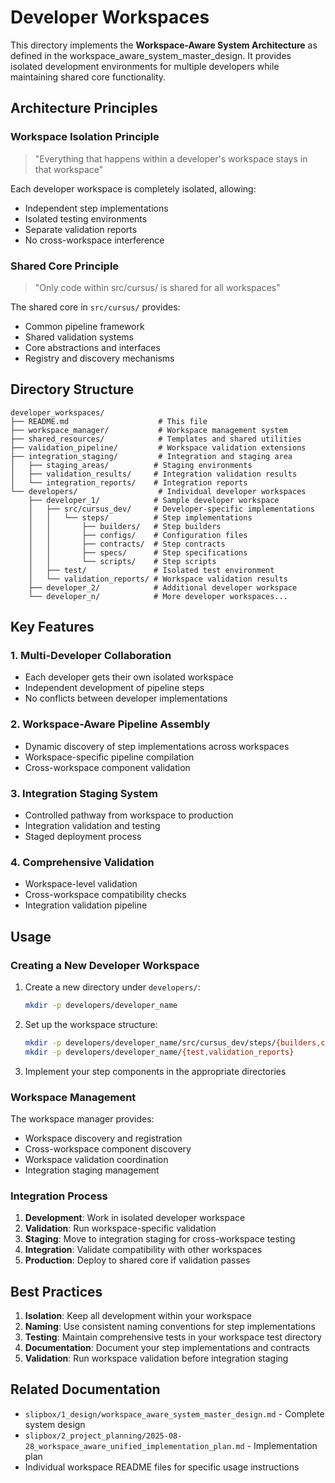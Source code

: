 # Developer Workspaces

This directory implements the **Workspace-Aware System Architecture** as defined in the workspace_aware_system_master_design. It provides isolated development environments for multiple developers while maintaining shared core functionality.

## Architecture Principles

### Workspace Isolation Principle
> "Everything that happens within a developer's workspace stays in that workspace"

Each developer workspace is completely isolated, allowing:
- Independent step implementations
- Isolated testing environments
- Separate validation reports
- No cross-workspace interference

### Shared Core Principle
> "Only code within src/cursus/ is shared for all workspaces"

The shared core in `src/cursus/` provides:
- Common pipeline framework
- Shared validation systems
- Core abstractions and interfaces
- Registry and discovery mechanisms

## Directory Structure

```
developer_workspaces/
├── README.md                    # This file
├── workspace_manager/           # Workspace management system
├── shared_resources/            # Templates and shared utilities
├── validation_pipeline/         # Workspace validation extensions
├── integration_staging/         # Integration and staging area
│   ├── staging_areas/          # Staging environments
│   ├── validation_results/     # Integration validation results
│   └── integration_reports/    # Integration reports
└── developers/                  # Individual developer workspaces
    ├── developer_1/            # Sample developer workspace
    │   ├── src/cursus_dev/     # Developer-specific implementations
    │   │   └── steps/          # Step implementations
    │   │       ├── builders/   # Step builders
    │   │       ├── configs/    # Configuration files
    │   │       ├── contracts/  # Step contracts
    │   │       ├── specs/      # Step specifications
    │   │       └── scripts/    # Step scripts
    │   ├── test/               # Isolated test environment
    │   └── validation_reports/ # Workspace validation results
    ├── developer_2/            # Additional developer workspace
    └── developer_n/            # More developer workspaces...
```

## Key Features

### 1. Multi-Developer Collaboration
- Each developer gets their own isolated workspace
- Independent development of pipeline steps
- No conflicts between developer implementations

### 2. Workspace-Aware Pipeline Assembly
- Dynamic discovery of step implementations across workspaces
- Workspace-specific pipeline compilation
- Cross-workspace component validation

### 3. Integration Staging System
- Controlled pathway from workspace to production
- Integration validation and testing
- Staged deployment process

### 4. Comprehensive Validation
- Workspace-level validation
- Cross-workspace compatibility checks
- Integration validation pipeline

## Usage

### Creating a New Developer Workspace

1. Create a new directory under `developers/`:
   ```bash
   mkdir -p developers/developer_name
   ```

2. Set up the workspace structure:
   ```bash
   mkdir -p developers/developer_name/src/cursus_dev/steps/{builders,configs,contracts,specs,scripts}
   mkdir -p developers/developer_name/{test,validation_reports}
   ```

3. Implement your step components in the appropriate directories

### Workspace Management

The workspace manager provides:
- Workspace discovery and registration
- Cross-workspace component discovery
- Workspace validation coordination
- Integration staging management

### Integration Process

1. **Development**: Work in isolated developer workspace
2. **Validation**: Run workspace-specific validation
3. **Staging**: Move to integration staging for cross-workspace testing
4. **Integration**: Validate compatibility with other workspaces
5. **Production**: Deploy to shared core if validation passes

## Best Practices

1. **Isolation**: Keep all development within your workspace
2. **Naming**: Use consistent naming conventions for step implementations
3. **Testing**: Maintain comprehensive tests in your workspace test directory
4. **Documentation**: Document your step implementations and contracts
5. **Validation**: Run workspace validation before integration staging

## Related Documentation

- `slipbox/1_design/workspace_aware_system_master_design.md` - Complete system design
- `slipbox/2_project_planning/2025-08-28_workspace_aware_unified_implementation_plan.md` - Implementation plan
- Individual workspace README files for specific usage instructions
